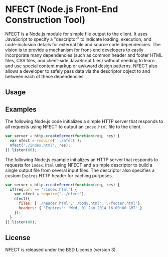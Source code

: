 NFECT (Node.js Front-End Construction Tool)
====

NFECT is a Node.js module for simple file output to the client. It uses 
JavaScript to specify a "descriptor" to indicate loading, execution, 
and code-inclusion details for external file and source code dependencies. 
The vision is to provide a mechanism for front-end developers to easily 
incorporate many dependencies (such as common header and footer HTML files, 
CSS files, and client-side JavaScript files) without needing to learn and 
use special content markup or awkward design patterns. NFECT also allows 
a developer to safely pass data via the descriptor object to and between 
each of these dependencies.

## Usage

## Examples

The following Node.js code initializes a simple HTTP server that responds 
to all requests using NFECT to output an `index.html` file to the client.

```javascript
var server = http.createServer(function(req, res) {
  var nfect = require('../nfect');
  nfect('./index.html', res);
}).listen(80);
```

The following Node.js example initializes an HTTP server that responds to 
requests for `index.html` using NFECT and a simple descriptor to build 
a single output file from several input files. The descriptor also 
specifies a custom `Expires` HTTP header for caching purposes.

```javascript
var server = http.createServer(function(req, res) {
  if(req.url == '/index.html') {
    var nfect = require('../nfect');
    nfect({
      files: ['./header.html','./body.html','./footer.html'],
      headers: { 'Expires': 'Wed, 01 Jan 2014 16:00:00 GMT' }
    });
  }
}).listen(80);
```

## License

NFECT is released under the BSD License (version 3).
